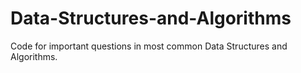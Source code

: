 # Data-Structures-and-Algorithms
Code for important questions in most common Data Structures and Algorithms.

